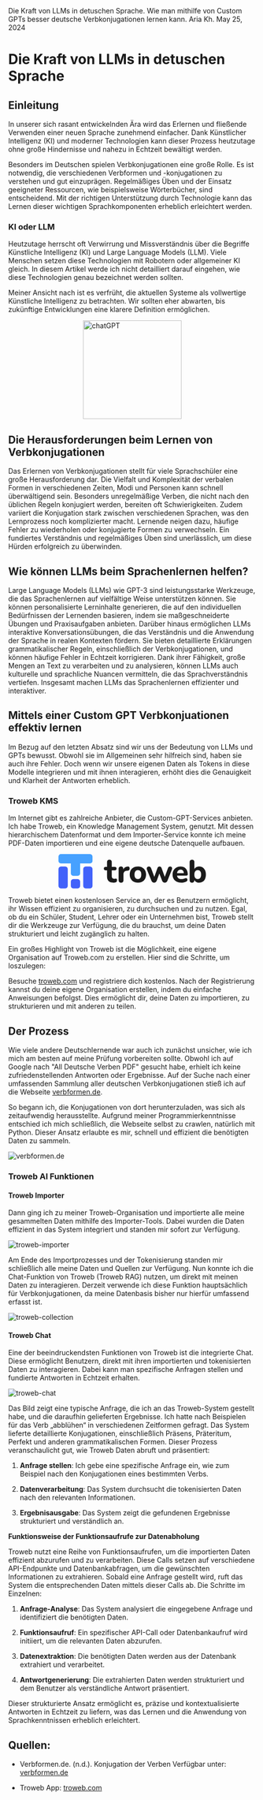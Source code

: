 <doc-info>
<doc-title>Die Kraft von LLMs in detuschen Sprache.</doc-title>
<doc-description>
Wie man mithilfe von Custom GPTs besser deutsche Verbkonjugationen lernen kann.
</doc-description>
<doc-author>Aria Kh.</doc-author>
<doc-published>May 25, 2024</doc-published>
</doc-info>

# Die Kraft von LLMs in detuschen Sprache

## Einleitung
In unserer sich rasant entwickelnden Ära wird das Erlernen und fließende Verwenden einer neuen Sprache zunehmend einfacher. Dank Künstlicher Intelligenz (KI) und moderner Technologien kann dieser Prozess heutzutage ohne große Hindernisse und nahezu in Echtzeit bewältigt werden.

Besonders im Deutschen spielen Verbkonjugationen eine große Rolle. Es ist notwendig, die verschiedenen Verbformen und -konjugationen zu verstehen und gut einzuprägen. Regelmäßiges Üben und der Einsatz geeigneter Ressourcen, wie beispielsweise Wörterbücher, sind entscheidend. Mit der richtigen Unterstützung durch Technologie kann das Lernen dieser wichtigen Sprachkomponenten erheblich erleichtert werden.

### KI oder LLM
Heutzutage herrscht oft Verwirrung und Missverständnis über die Begriffe Künstliche Intelligenz (KI) und Large Language Models (LLM). Viele Menschen setzen diese Technologien mit Robotern oder allgemeiner KI gleich. In diesem Artikel werde ich nicht detailliert darauf eingehen, wie diese Technologien genau bezeichnet werden sollten.

Meiner Ansicht nach ist es verfrüht, die aktuellen Systeme als vollwertige Künstliche Intelligenz zu betrachten. Wir sollten eher abwarten, bis zukünftige Entwicklungen eine klarere Definition ermöglichen.

<div style="margin: 0 auto;max-width: fit-content">
<img src="https://upload.wikimedia.org/wikipedia/commons/thumb/0/04/ChatGPT_logo.svg/1024px-ChatGPT_logo.svg.png" alt="chatGPT"  style="width: 200px !important;"/>
</div>

## Die Herausforderungen beim Lernen von Verbkonjugationen
Das Erlernen von Verbkonjugationen stellt für viele Sprachschüler eine große Herausforderung dar. Die Vielfalt und Komplexität der verbalen Formen in verschiedenen Zeiten, Modi und Personen kann schnell überwältigend sein. Besonders unregelmäßige Verben, die nicht nach den üblichen Regeln konjugiert werden, bereiten oft Schwierigkeiten. Zudem variiert die Konjugation stark zwischen verschiedenen Sprachen, was den Lernprozess noch komplizierter macht. Lernende neigen dazu, häufige Fehler zu wiederholen oder konjugierte Formen zu verwechseln. Ein fundiertes Verständnis und regelmäßiges Üben sind unerlässlich, um diese Hürden erfolgreich zu überwinden.

## Wie können LLMs beim Sprachenlernen helfen?
Large Language Models (LLMs) wie GPT-3 sind leistungsstarke Werkzeuge, die das Sprachenlernen auf vielfältige Weise unterstützen können. Sie können personalisierte Lerninhalte generieren, die auf den individuellen Bedürfnissen der Lernenden basieren, indem sie maßgeschneiderte Übungen und Praxisaufgaben anbieten. Darüber hinaus ermöglichen LLMs interaktive Konversationsübungen, die das Verständnis und die Anwendung der Sprache in realen Kontexten fördern. Sie bieten detaillierte Erklärungen grammatikalischer Regeln, einschließlich der Verbkonjugationen, und können häufige Fehler in Echtzeit korrigieren. Dank ihrer Fähigkeit, große Mengen an Text zu verarbeiten und zu analysieren, können LLMs auch kulturelle und sprachliche Nuancen vermitteln, die das Sprachverständnis vertiefen. Insgesamt machen LLMs das Sprachenlernen effizienter und interaktiver.

## Mittels einer Custom GPT Verbkonjuationen effektiv lernen
Im Bezug auf den letzten Absatz sind wir uns der Bedeutung von LLMs und GPTs bewusst. Obwohl sie im Allgemeinen sehr hilfreich sind, haben sie auch ihre Fehler. Doch wenn wir unsere eigenen Daten als Tokens in diese Modelle integrieren und mit ihnen interagieren, erhöht dies die Genauigkeit und Klarheit der Antworten erheblich.

### Troweb KMS
Im Internet gibt es zahlreiche Anbieter, die Custom-GPT-Services anbieten. Ich habe Troweb, ein Knowledge Management System, genutzt. Mit dessen hierarchischem Datenformat und dem Importer-Service konnte ich meine PDF-Daten importieren und eine eigene deutsche Datenquelle aufbauen.

<div style="margin: 0 auto;max-width: fit-content">
<svg viewBox="0 0 156 37" style="width: 100%; max-width: 400px;"><g fill="none" fill-rule="nonzero"><path fill="currentColor" d="M136.236 22.419c.265-.212.398-.53.398-.952 0-1.27-.177-2.422-.53-3.457-.354-1.035-.874-1.915-1.559-2.639a7.022 7.022 0 0 0-2.436-1.67c-.94-.389-2.017-.584-3.232-.584-1.592 0-3.017.368-4.277 1.102a8.002 8.002 0 0 0-2.967 2.99c-.718 1.258-1.077 2.733-1.077 4.425 0 1.759.37 3.279 1.11 4.558.74 1.281 1.802 2.266 3.183 2.956 1.381.69 3.033 1.036 4.956 1.036.862 0 1.768-.095 2.719-.284a8.441 8.441 0 0 0 2.585-.952c.442-.245.757-.551.945-.919.187-.367.27-.74.249-1.118a1.644 1.644 0 0 0-1.293-1.536c-.377-.09-.83-.012-1.36.233-.618.29-1.265.501-1.939.635-.674.133-1.276.2-1.806.2-1.57 0-2.74-.4-3.514-1.202-.572-.592-.93-1.428-1.08-2.505h9.765c.508 0 .895-.105 1.16-.317zm-10.928-2.288a5.73 5.73 0 0 1 .386-1.486c.31-.724.752-1.275 1.326-1.654.575-.378 1.271-.567 2.089-.567.73 0 1.343.162 1.84.484.497.323.878.79 1.143 1.403.219.503.342 1.114.38 1.82h-7.164zm-64.61 5.744c-.2 0-.448.034-.746.1-.298.068-.614.1-.945.1-.95 0-1.636-.227-2.055-.684-.42-.456-.63-1.152-.63-2.087v-6.112h3.083c.64 0 1.127-.162 1.458-.485.332-.322.498-.784.498-1.386 0-.6-.166-1.057-.498-1.369-.331-.311-.817-.467-1.458-.467h-3.083v-4.91c0-.846-.215-1.48-.646-1.904-.432-.422-1.056-.634-1.873-.634-.796 0-1.41.212-1.84.634-.431.423-.646 1.058-.646 1.904v4.91h-1.46c-.596 0-1.066.156-1.408.467-.342.312-.514.768-.514 1.37 0 .6.172 1.063.514 1.385.342.323.812.485 1.409.485h1.459v6.312c0 1.492.242 2.728.729 3.707.485.98 1.243 1.72 2.27 2.221 1.028.501 2.304.752 3.83.752.33 0 .75-.04 1.259-.117a8.805 8.805 0 0 0 1.193-.25c.465-.156.78-.435.945-.835.166-.401.249-.88.249-1.437 0-.712-.105-1.174-.316-1.386a.952.952 0 0 0-.778-.284zm12.75-12.758c-1.46.09-2.648.501-3.565 1.236-.634.508-1.096 1.17-1.408 1.967v-.598c0-.823-.21-1.453-.63-1.887-.42-.434-1.017-.651-1.79-.651-.796 0-1.41.217-1.84.651-.431.434-.646 1.064-.646 1.887v11.856c0 .825.22 1.454.662 1.888.442.434 1.083.65 1.923.65.84 0 1.47-.216 1.89-.65.42-.434.63-1.063.63-1.888v-6.211c0-1.18.303-2.082.911-2.706.608-.623 1.542-.99 2.801-1.102l.763-.067c.75-.089 1.287-.334 1.607-.734.32-.401.47-.936.448-1.604-.044-.756-.215-1.296-.514-1.62-.298-.322-.713-.461-1.243-.417zm15.022 1.036c-1.293-.69-2.812-1.036-4.558-1.036-1.282 0-2.459.195-3.53.585-1.073.39-1.99.957-2.752 1.703a7.386 7.386 0 0 0-1.74 2.689c-.398 1.046-.597 2.226-.597 3.54 0 1.759.359 3.279 1.077 4.558a7.398 7.398 0 0 0 3 2.956c1.282.69 2.796 1.036 4.542 1.036 1.326 0 2.52-.196 3.58-.585 1.061-.389 1.967-.952 2.718-1.686.752-.735 1.332-1.637 1.74-2.706.41-1.068.614-2.26.614-3.573 0-1.737-.36-3.245-1.077-4.526a7.376 7.376 0 0 0-3.017-2.955zm-1.408 10.186c-.31.713-.73 1.242-1.26 1.586-.53.346-1.16.518-1.89.518-1.06 0-1.923-.39-2.586-1.169-.663-.78-.994-1.992-.994-3.64 0-1.069.15-1.96.447-2.672.299-.713.718-1.236 1.26-1.57.542-.334 1.165-.5 1.873-.5 1.083 0 1.956.383 2.619 1.151.663.769.994 1.966.994 3.59 0 1.092-.155 1.994-.463 2.706zm67.832-7.247c-.596-1.27-1.425-2.25-2.486-2.94-1.06-.69-2.31-1.035-3.746-1.035-1.282 0-2.42.312-3.415.935-.715.449-1.251.998-1.624 1.642V8.575c0-.846-.215-1.48-.646-1.904-.431-.422-1.056-.634-1.873-.634-.774 0-1.382.212-1.824.634-.442.423-.662 1.058-.662 1.904v19.003c0 .825.215 1.454.646 1.888.43.434 1.044.65 1.84.65.773 0 1.375-.216 1.807-.65.43-.434.646-1.063.646-1.888v-.107c.374.695.917 1.28 1.641 1.744 1.005.646 2.16.969 3.464.969 1.414 0 2.663-.34 3.746-1.019 1.083-.679 1.917-1.664 2.503-2.956.585-1.29.878-2.816.878-4.575 0-1.759-.298-3.273-.895-4.542zm-4.591 7.247c-.299.713-.718 1.242-1.26 1.586-.542.346-1.166.518-1.873.518-1.06 0-1.923-.39-2.585-1.169-.663-.78-.995-1.992-.995-3.64 0-1.069.15-1.96.448-2.672.298-.713.718-1.236 1.26-1.57.54-.334 1.165-.5 1.872-.5 1.061 0 1.923.383 2.586 1.151.663.769.995 1.966.995 3.59 0 1.092-.15 1.994-.448 2.706zm-30.812-10.688c-.33-.311-.828-.467-1.491-.467-.464 0-.907.128-1.326.384-.42.256-.763.752-1.028 1.486l-3.314 9.047-3.415-9.347c-.177-.535-.437-.93-.78-1.186-.342-.256-.79-.384-1.342-.384s-1 .128-1.342.384c-.343.256-.614.651-.813 1.186l-3.367 9.3-3.262-8.866c-.288-.78-.614-1.308-.979-1.587-.364-.278-.845-.417-1.441-.417-.664 0-1.189.15-1.575.45-.387.302-.625.691-.713 1.17-.088.48-.012 1.03.232 1.653l4.674 11.69c.288.667.669 1.163 1.144 1.486.475.322 1.033.484 1.674.484.663 0 1.227-.167 1.691-.501.464-.334.84-.846 1.127-1.536l2.76-7.522 2.909 7.555c.265.69.635 1.197 1.11 1.52.475.322 1.044.484 1.707.484s1.232-.162 1.707-.484c.476-.323.857-.83 1.144-1.52l4.608-11.656c.243-.579.337-1.113.282-1.603-.056-.49-.249-.89-.58-1.203z" ></path><path fill="#47A1FF" d="M33.337 0H2.615A2.624 2.624 0 0 0 0 2.634v4.61a2.624 2.624 0 0 0 2.615 2.634h10.458v10.537a2.624 2.624 0 0 0 2.615 2.634h4.576a2.624 2.624 0 0 0 2.614-2.634V9.878h10.459a2.624 2.624 0 0 0 2.614-2.634v-4.61A2.625 2.625 0 0 0 33.337 0z" ></path><path fill="#4262FA" d="M7.19 13.171H2.615A2.625 2.625 0 0 0 0 15.805v17.781a2.624 2.624 0 0 0 2.615 2.635H7.19a2.624 2.624 0 0 0 2.615-2.635v-17.78A2.625 2.625 0 0 0 7.19 13.17zm13.073 13.171h-4.575a2.624 2.624 0 0 0-2.615 2.635v4.61a2.624 2.624 0 0 0 2.615 2.634h4.575a2.624 2.624 0 0 0 2.615-2.635v-4.61a2.624 2.624 0 0 0-2.615-2.634zm13.074-13.171H28.76a2.625 2.625 0 0 0-2.615 2.634v17.781a2.624 2.624 0 0 0 2.615 2.635h4.576a2.624 2.624 0 0 0 2.614-2.635v-17.78a2.625 2.625 0 0 0-2.614-2.635z" ></path></g></svg>
</div>

Troweb bietet einen kostenlosen Service an, der es Benutzern ermöglicht, ihr Wissen effizient zu organisieren, zu durchsuchen und zu nutzen. Egal, ob du ein Schüler, Student, Lehrer oder ein Unternehmen bist, Troweb stellt dir die Werkzeuge zur Verfügung, die du brauchst, um deine Daten strukturiert und leicht zugänglich zu halten.

Ein großes Highlight von Troweb ist die Möglichkeit, eine eigene Organisation auf Troweb.com zu erstellen. Hier sind die Schritte, um loszulegen:

Besuche [troweb.com](https://troweb.com/) und registriere dich kostenlos.
Nach der Registrierung kannst du deine eigene Organisation erstellen, indem du einfache Anweisungen befolgst. Dies ermöglicht dir, deine Daten zu importieren, zu strukturieren und mit anderen zu teilen.

## Der Prozess
Wie viele andere Deutschlernende war auch ich zunächst unsicher, wie ich mich am besten auf meine Prüfung vorbereiten sollte. Obwohl ich auf Google nach "All Deutsche Verben PDF" gesucht habe, erhielt ich keine zufriedenstellenden Antworten oder Ergebnisse. Auf der Suche nach einer umfassenden Sammlung aller deutschen Verbkonjugationen stieß ich auf die Webseite [verbformen.de](https://www.verbformen.de/).

So begann ich, die Konjugationen von dort herunterzuladen, was sich als zeitaufwendig herausstellte. Aufgrund meiner Programmierkenntnisse entschied ich mich schließlich, die Webseite selbst zu crawlen, natürlich mit Python. Dieser Ansatz erlaubte es mir, schnell und effizient die benötigten Daten zu sammeln.

![verbformen.de](/rawblogs/01.detusche_verben/verbformen.de.png "verbformen worterbuch")

### Troweb AI Funktionen
#### Troweb Importer
Dann ging ich zu meiner Troweb-Organisation und importierte alle meine gesammelten Daten mithilfe des Importer-Tools. Dabei wurden die Daten effizient in das System integriert und standen mir sofort zur Verfügung.

![troweb-importer](/rawblogs/01.detusche_verben/troweb-importer.png "The Importer")

Am Ende des Importprozesses und der Tokenisierung standen mir schließlich alle meine Daten und Quellen zur Verfügung. Nun konnte ich die Chat-Funktion von Troweb (Troweb RAG) nutzen, um direkt mit meinen Daten zu interagieren. Derzeit verwende ich diese Funktion hauptsächlich für Verbkonjugationen, da meine Datenbasis bisher nur hierfür umfassend erfasst ist.

![troweb-collection](/rawblogs/01.detusche_verben/troweb-collection.png "Troweb Collection")

#### Troweb Chat
Eine der beeindruckendsten Funktionen von Troweb ist die integrierte Chat. Diese ermöglicht Benutzern, direkt mit ihren importierten und tokenisierten Daten zu interagieren. Dabei kann man spezifische Anfragen stellen und fundierte Antworten in Echtzeit erhalten. 

![troweb-chat](/rawblogs/01.detusche_verben/troweb-chat02.png "Troweb Chat")

Das Bild zeigt eine typische Anfrage, die ich an das Troweb-System gestellt habe, und die daraufhin gelieferten Ergebnisse. Ich hatte nach Beispielen für das Verb „abblühen“ in verschiedenen Zeitformen gefragt. Das System lieferte detaillierte Konjugationen, einschließlich Präsens, Präteritum, Perfekt und anderen grammatikalischen Formen. Dieser Prozess veranschaulicht gut, wie Troweb Daten abruft und präsentiert:

1. **Anfrage stellen**: Ich gebe eine spezifische Anfrage ein, wie zum Beispiel nach den Konjugationen eines bestimmten Verbs.

2. **Datenverarbeitung**: Das System durchsucht die tokenisierten Daten nach den relevanten Informationen.

3. **Ergebnisausgabe**: Das System zeigt die gefundenen Ergebnisse strukturiert und verständlich an.

**Funktionsweise der Funktionsaufrufe zur Datenabholung**

Troweb nutzt eine Reihe von Funktionsaufrufen, um die importierten Daten effizient abzurufen und zu verarbeiten. Diese Calls setzen auf verschiedene API-Endpunkte und Datenbankabfragen, um die gewünschten Informationen zu extrahieren. Sobald eine Anfrage gestellt wird, ruft das System die entsprechenden Daten mittels dieser Calls ab. Die Schritte im Einzelnen:

1. **Anfrage-Analyse**: Das System analysiert die eingegebene Anfrage und identifiziert die benötigten Daten.

2. **Funktionsaufruf**: Ein spezifischer API-Call oder Datenbankaufruf wird initiiert, um die relevanten Daten abzurufen.

3. **Datenextraktion**: Die benötigten Daten werden aus der Datenbank extrahiert und verarbeitet.

4. **Antwortgenerierung**: Die extrahierten Daten werden strukturiert und dem Benutzer als verständliche Antwort präsentiert.

Dieser strukturierte Ansatz ermöglicht es, präzise und kontextualisierte Antworten in Echtzeit zu liefern, was das Lernen und die Anwendung von Sprachkenntnissen erheblich erleichtert.

## Quellen:
 
- Verbformen.de. (n.d.). Konjugation der Verben Verfügbar unter: [verbformen.de](https://verbformen.de)

- Troweb App: [troweb.com](https://troweb.com)
